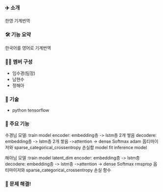 ### ✈️ 소개
한영 기계번역
    
### 🛠 기능 요약
 한국어를 영어로 기계번역

### 👩‍💻 멤버 구성
- 임수경(팀장)
- 남현수
- 정해아

### 📌 기술
- python tensorflow

### 📌 주요 기능 
수경님 모델: train model
             encoder: embedding층 -> lstm층 2개 쌓음 
             decodere: embedding층 -> lstm층 2개 쌓음 ->attention -> dense Softmax
             adam 옵티마이저와 sparse_categorical_crossentropy 손실함
             model fit
             inference model
             
             
             
             
             
해아님 모델 :train model
             latent_dim 
             encoder: embedding층 -> lstm층
             decodere: embedding층 -> lstm층  ->attention -> dense Softmax
             rmsprop 옵티마이저와 sparse_categorical_crossentropy 손실 함수

### 📌 문제 해결!
